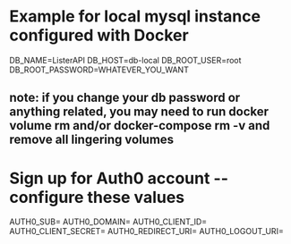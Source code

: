 # Example for local mysql instance configured with Docker
DB_NAME=ListerAPI
DB_HOST=db-local
DB_ROOT_USER=root
DB_ROOT_PASSWORD=WHATEVER_YOU_WANT
## note: if you change your db password or anything related, you may need to run docker volume rm and/or docker-compose rm -v and remove all lingering volumes

# Sign up for Auth0 account -- configure these values
AUTH0_SUB=
AUTH0_DOMAIN=
AUTH0_CLIENT_ID=
AUTH0_CLIENT_SECRET=
AUTH0_REDIRECT_URI=
AUTH0_LOGOUT_URI=
